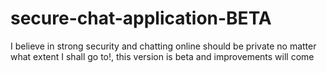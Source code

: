 # secure-chat-application-BETA
I believe in strong security and chatting online should be private no matter what extent I shall go to!, this version is beta and improvements will come
